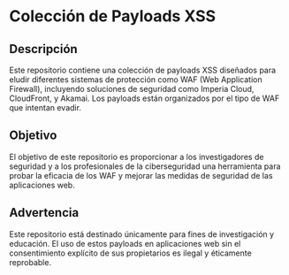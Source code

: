 # Colección de Payloads XSS

## Descripción

Este repositorio contiene una colección de payloads XSS diseñados para eludir diferentes sistemas de protección como WAF (Web Application Firewall), incluyendo soluciones de seguridad como Imperia Cloud, CloudFront, y Akamai. Los payloads están organizados por el tipo de WAF que intentan evadir.

## Objetivo

El objetivo de este repositorio es proporcionar a los investigadores de seguridad y a los profesionales de la ciberseguridad una herramienta para probar la eficacia de los WAF y mejorar las medidas de seguridad de las aplicaciones web.

## Advertencia

Este repositorio está destinado únicamente para fines de investigación y educación. El uso de estos payloads en aplicaciones web sin el consentimiento explícito de sus propietarios es ilegal y éticamente reprobable.
